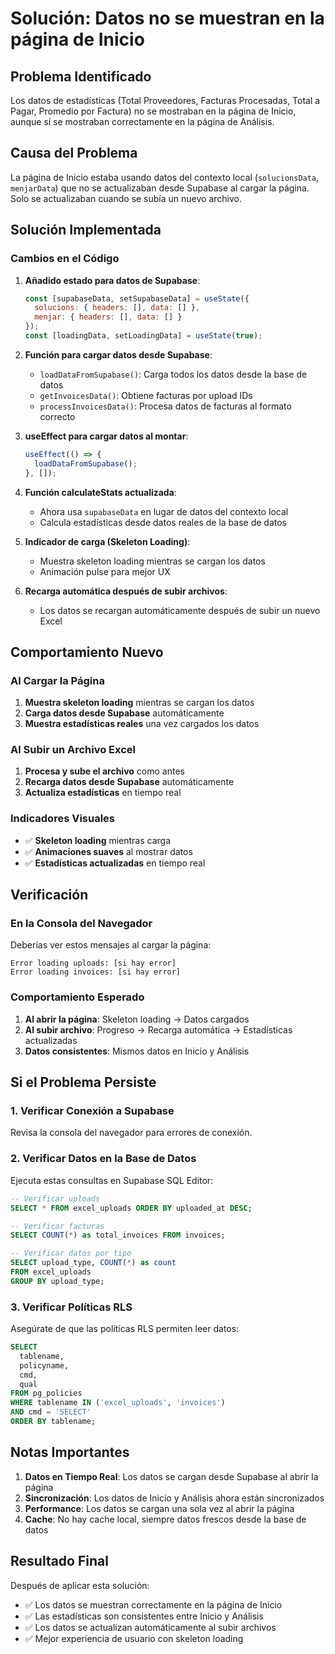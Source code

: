 # Solución: Datos no se muestran en la página de Inicio

## Problema Identificado
Los datos de estadísticas (Total Proveedores, Facturas Procesadas, Total a Pagar, Promedio por Factura) no se mostraban en la página de Inicio, aunque sí se mostraban correctamente en la página de Análisis.

## Causa del Problema
La página de Inicio estaba usando datos del contexto local (`solucionsData`, `menjarData`) que no se actualizaban desde Supabase al cargar la página. Solo se actualizaban cuando se subía un nuevo archivo.

## Solución Implementada

### Cambios en el Código
1. **Añadido estado para datos de Supabase**:
   ```javascript
   const [supabaseData, setSupabaseData] = useState({
     solucions: { headers: [], data: [] },
     menjar: { headers: [], data: [] }
   });
   const [loadingData, setLoadingData] = useState(true);
   ```

2. **Función para cargar datos desde Supabase**:
   - `loadDataFromSupabase()`: Carga todos los datos desde la base de datos
   - `getInvoicesData()`: Obtiene facturas por upload IDs
   - `processInvoicesData()`: Procesa datos de facturas al formato correcto

3. **useEffect para cargar datos al montar**:
   ```javascript
   useEffect(() => {
     loadDataFromSupabase();
   }, []);
   ```

4. **Función calculateStats actualizada**:
   - Ahora usa `supabaseData` en lugar de datos del contexto local
   - Calcula estadísticas desde datos reales de la base de datos

5. **Indicador de carga (Skeleton Loading)**:
   - Muestra skeleton loading mientras se cargan los datos
   - Animación pulse para mejor UX

6. **Recarga automática después de subir archivos**:
   - Los datos se recargan automáticamente después de subir un nuevo Excel

## Comportamiento Nuevo

### Al Cargar la Página
1. **Muestra skeleton loading** mientras se cargan los datos
2. **Carga datos desde Supabase** automáticamente
3. **Muestra estadísticas reales** una vez cargados los datos

### Al Subir un Archivo Excel
1. **Procesa y sube el archivo** como antes
2. **Recarga datos desde Supabase** automáticamente
3. **Actualiza estadísticas** en tiempo real

### Indicadores Visuales
- ✅ **Skeleton loading** mientras carga
- ✅ **Animaciones suaves** al mostrar datos
- ✅ **Estadísticas actualizadas** en tiempo real

## Verificación

### En la Consola del Navegador
Deberías ver estos mensajes al cargar la página:
```
Error loading uploads: [si hay error]
Error loading invoices: [si hay error]
```

### Comportamiento Esperado
1. **Al abrir la página**: Skeleton loading → Datos cargados
2. **Al subir archivo**: Progreso → Recarga automática → Estadísticas actualizadas
3. **Datos consistentes**: Mismos datos en Inicio y Análisis

## Si el Problema Persiste

### 1. Verificar Conexión a Supabase
Revisa la consola del navegador para errores de conexión.

### 2. Verificar Datos en la Base de Datos
Ejecuta estas consultas en Supabase SQL Editor:
```sql
-- Verificar uploads
SELECT * FROM excel_uploads ORDER BY uploaded_at DESC;

-- Verificar facturas
SELECT COUNT(*) as total_invoices FROM invoices;

-- Verificar datos por tipo
SELECT upload_type, COUNT(*) as count 
FROM excel_uploads 
GROUP BY upload_type;
```

### 3. Verificar Políticas RLS
Asegúrate de que las políticas RLS permiten leer datos:
```sql
SELECT 
  tablename, 
  policyname, 
  cmd, 
  qual 
FROM pg_policies 
WHERE tablename IN ('excel_uploads', 'invoices') 
AND cmd = 'SELECT'
ORDER BY tablename;
```

## Notas Importantes

1. **Datos en Tiempo Real**: Los datos se cargan desde Supabase al abrir la página
2. **Sincronización**: Los datos de Inicio y Análisis ahora están sincronizados
3. **Performance**: Los datos se cargan una sola vez al abrir la página
4. **Cache**: No hay cache local, siempre datos frescos desde la base de datos

## Resultado Final
Después de aplicar esta solución:
- ✅ Los datos se muestran correctamente en la página de Inicio
- ✅ Las estadísticas son consistentes entre Inicio y Análisis
- ✅ Los datos se actualizan automáticamente al subir archivos
- ✅ Mejor experiencia de usuario con skeleton loading 